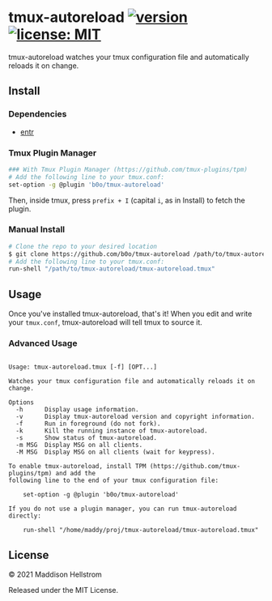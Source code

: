 # tmux-autoreload [![version](https://img.shields.io/github/v/tag/b0o/tmux-autoreload?style=flat&color=yellow&label=version&sort=semver)](https://github.com/b0o/tmux-autoreload/releases) [![license: MIT](https://img.shields.io/github/license/b0o/tmux-autoreload?style=flat&color=green)](https://mit-license.org)

tmux-autoreload watches your tmux configuration file and automatically reloads
it on change.

## Install

### Dependencies

- [entr](https://github.com/eradman/entr)

### Tmux Plugin Manager

```sh
### With Tmux Plugin Manager (https://github.com/tmux-plugins/tpm)
# Add the following line to your tmux.conf:
set-option -g @plugin 'b0o/tmux-autoreload'
```

Then, inside tmux, press `prefix + I` (capital `i`, as in Install) to fetch the plugin.

### Manual Install

```sh
# Clone the repo to your desired location
$ git clone https://github.com/b0o/tmux-autoreload /path/to/tmux-autoreload
# Add the following line to your tmux.conf:
run-shell "/path/to/tmux-autoreload/tmux-autoreload.tmux"
```

## Usage

Once you've installed tmux-autoreload, that's it! When you edit and write your
`tmux.conf`, tmux-autoreload will tell tmux to source it.

### Advanced Usage

<!-- USAGE -->

```

Usage: tmux-autoreload.tmux [-f] [OPT...]

Watches your tmux configuration file and automatically reloads it on change.

Options
  -h      Display usage information.
  -v      Display tmux-autoreload version and copyright information.
  -f      Run in foreground (do not fork).
  -k      Kill the running instance of tmux-autoreload.
  -s      Show status of tmux-autoreload.
  -m MSG  Display MSG on all clients.
  -M MSG  Display MSG on all clients (wait for keypress).

To enable tmux-autoreload, install TPM (https://github.com/tmux-plugins/tpm) and add the
following line to the end of your tmux configuration file:

    set-option -g @plugin 'b0o/tmux-autoreload'

If you do not use a plugin manager, you can run tmux-autoreload directly:

    run-shell "/home/maddy/proj/tmux-autoreload/tmux-autoreload.tmux"

```

<!-- /USAGE -->

## License

<!-- LICENSE -->

&copy; 2021 Maddison Hellstrom

Released under the MIT License.

<!-- /LICENSE -->
